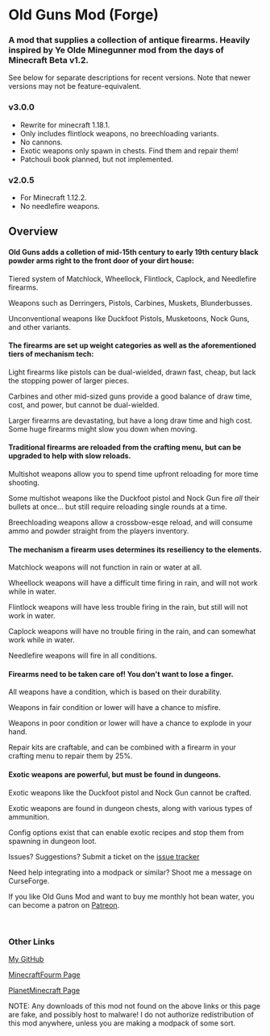 # Old Guns Mod (Forge)


### A mod that supplies a collection of antique firearms. Heavily inspired by Ye Olde Minegunner mod from the days of Minecraft Beta v1.2.


See below for separate descriptions for recent versions. Note that newer versions may not be feature-equivalent.


### v3.0.0

- Rewrite for minecraft 1.18.1.
- Only includes flintlock weapons, no breechloading variants.
- No cannons.
- Exotic weapons only spawn in chests. Find them and repair them!
- Patchouli book planned, but not implemented.


### v2.0.5

- For Minecraft 1.12.2.
- No needlefire weapons.




## Overview


#### Old Guns adds a colletion of mid-15th century to early 19th century black powder arms right to the front door of your dirt house:


Tiered system of Matchlock, Wheellock, Flintlock, Caplock, and Needlefire firearms.


Weapons such as Derringers, Pistols, Carbines, Muskets, Blunderbusses.


Unconventional weapons like Duckfoot Pistols, Musketoons, Nock Guns, and other variants.



#### The firearms are set up weight categories as well as the aforementioned tiers of mechanism tech:


Light firearms like pistols can be dual-wielded, drawn fast, cheap, but lack the stopping power of larger pieces.


Carbines and other mid-sized guns provide a good balance of draw time, cost, and power, but cannot be dual-wielded.


Larger firearms are devastating, but have a long draw time and high cost. Some huge firearms might slow you down when moving.



#### Traditional firearms are reloaded from the crafting menu, but can be upgraded to help with slow reloads.


Multishot weapons allow you to spend time upfront reloading for more time shooting.


Some multishot weapons like the Duckfoot pistol and Nock Gun fire _all_ their bullets at once... but still require reloading single rounds at a time.


Breechloading weapons allow a crossbow-esqe reload, and will consume ammo and powder straight from the players inventory.



#### The mechanism a firearm uses determines its reseiliency to the elements.


Matchlock weapons will not function in rain or water at all.


Wheellock weapons will have a difficult time firing in rain, and will not work while in water.


Flintlock weapons will have less trouble firing in the rain, but still will not work in water.


Caplock weapons will have no trouble firing in the rain, and can somewhat work while in water.


Needlefire weapons will fire in all conditions.



#### Firearms need to be taken care of! You don't want to lose a finger.


All weapons have a condition, which is based on their durability.


Weapons in fair condition or lower will have a chance to misfire.


Weapons in poor condition or lower will have a chance to explode in your hand.


Repair kits are craftable, and can be combined with a firearm in your crafting menu to repair them by 25%.



#### Exotic weapons are powerful, but must be found in dungeons.


Exotic weapons like the Duckfoot pistol and Nock Gun cannot be crafted.


Exotic weapons are found in dungeon chests, along with various types of ammunition.


Config options exist that can enable exotic recipes and stop them from spawning in dungeon loot.




Issues? Suggestions? Submit a ticket on the [issue tracker](https://github.com/grilled-salmon/oldguns/issues)




Need help integrating into a modpack or similar? Shoot me a message on CurseForge.




If you like Old Guns Mod and want to buy me monthly hot bean water, you can become a patron on [Patreon](https://www.patreon.com/grilled_salmon).



 
### Other Links


[My GitHub](https://github.com/grilled-salmon)


[MinecraftFourm Page](https://www.minecraftforum.net/forums/mapping-and-modding-java-edition/minecraft-mods/2473862-old-guns-mod-blackpowder-guns-and-artillery-v2-0-4)


[PlanetMinecraft Page](https://www.planetminecraft.com/mod/187-forge-old-guns-mod-v100----flintlocks-matchlocks-black-powder-guns/)





NOTE: Any downloads of this mod not found on the above links or this page are fake, and possibly host to malware! I do not authorize redistribution of this mod anywhere, unless you are making a modpack of some sort.
